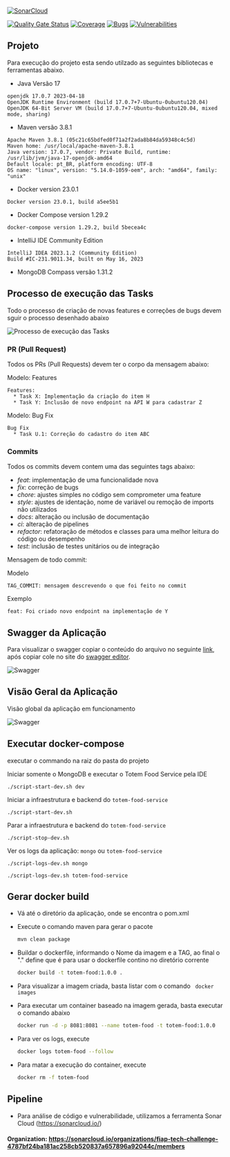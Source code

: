 [![SonarCloud](https://sonarcloud.io/images/project_badges/sonarcloud-orange.svg)](https://sonarcloud.io/summary/new_code?id=totem-food-service-4787bf24ba181ac258cb520837a657896a92044c)

[![Quality Gate Status](https://sonarcloud.io/api/project_badges/measure?project=totem-food-service-4787bf24ba181ac258cb520837a657896a92044c&metric=alert_status)](https://sonarcloud.io/summary/new_code?id=totem-food-service-4787bf24ba181ac258cb520837a657896a92044c)
[![Coverage](https://sonarcloud.io/api/project_badges/measure?project=totem-food-service-4787bf24ba181ac258cb520837a657896a92044c&metric=coverage)](https://sonarcloud.io/summary/new_code?id=totem-food-service-4787bf24ba181ac258cb520837a657896a92044c)
[![Bugs](https://sonarcloud.io/api/project_badges/measure?project=totem-food-service-4787bf24ba181ac258cb520837a657896a92044c&metric=bugs)](https://sonarcloud.io/summary/new_code?id=totem-food-service-4787bf24ba181ac258cb520837a657896a92044c)
[![Vulnerabilities](https://sonarcloud.io/api/project_badges/measure?project=totem-food-service-4787bf24ba181ac258cb520837a657896a92044c&metric=vulnerabilities)](https://sonarcloud.io/summary/new_code?id=totem-food-service-4787bf24ba181ac258cb520837a657896a92044c)

## Projeto

Para execução do projeto esta sendo utilzado as seguintes bibliotecas e ferramentas abaixo.

* Java Versão 17
```
openjdk 17.0.7 2023-04-18
OpenJDK Runtime Environment (build 17.0.7+7-Ubuntu-0ubuntu120.04)
OpenJDK 64-Bit Server VM (build 17.0.7+7-Ubuntu-0ubuntu120.04, mixed mode, sharing)
```
* Maven versão 3.8.1
```
Apache Maven 3.8.1 (05c21c65bdfed0f71a2f2ada8b84da59348c4c5d)
Maven home: /usr/local/apache-maven-3.8.1
Java version: 17.0.7, vendor: Private Build, runtime: /usr/lib/jvm/java-17-openjdk-amd64
Default locale: pt_BR, platform encoding: UTF-8
OS name: "linux", version: "5.14.0-1059-oem", arch: "amd64", family: "unix"
```
* Docker version 23.0.1
```
Docker version 23.0.1, build a5ee5b1
```
* Docker Compose version 1.29.2
```
docker-compose version 1.29.2, build 5becea4c
```
* IntelliJ IDE Community Edition
```
IntelliJ IDEA 2023.1.2 (Community Edition)
Build #IC-231.9011.34, built on May 16, 2023
```
* MongoDB Compass versão 1.31.2

## Processo de execução das Tasks

Todo o processo de criação de novas features e correções de bugs devem sguir o processo desenhado abaixo

![Processo de execução das Tasks](./documentation/git-process/ProcessoDeExecucaoTasks.png)


### PR (Pull Request)
Todos os PRs (Pull Requests) devem ter o corpo da mensagem abaixo:

Modelo: Features
```
Features:
  * Task X: Implementação da criação do item H
  * Task Y: Inclusão de novo endpoint na API W para cadastrar Z
```
Modelo: Bug Fix
```
Bug Fix
  * Task U.1: Correção do cadastro do item ABC
```

### Commits

Todos os commits devem contem uma das seguintes tags abaixo:

* *feat*: implementação de uma funcionalidade nova
* *fix*: correção de bugs
* *chore*: ajustes simples no código sem comprometer uma feature 
* *style*: ajustes de identação, nome de variável ou remoção de imports não utilizados
* *docs*: alteração ou inclusão de documentação
* *ci*: alteração de pipelines
* *refactor*: refatoração de métodos e classes para uma melhor leitura do código ou desempenho
* *test*: inclusão de testes unitários ou de integração

Mensagem de todo commit:

Modelo
```
TAG_COMMIT: mensagem descrevendo o que foi feito no commit
```
Exemplo
```
feat: Foi criado novo endpoint na implementação de Y
```

## Swagger da Aplicação

Para visualizar o swagger copiar o conteúdo do arquivo no seguinte [link](./documentation/swaggers/totem-food-service-administrative.yaml), após copiar cole no site do [swagger editor](https://editor.swagger.io/).

![Swagger](./documentation/swaggers/totem-food-service-swagger.png)

## Visão Geral da Aplicação

Visão global da aplicação em funcionamento

![Swagger](./documentation/diagrams/GeneralVision.png)

## Executar docker-compose

executar o commando na raiz do pasta do projeto

Iniciar somente o MongoDB e executar o Totem Food Service pela IDE
```
./script-start-dev.sh dev
```
Iniciar a infraestrutura e backend do `totem-food-service`
```
./script-start-dev.sh
```
Parar a infraestrutura e backend do `totem-food-service`
```
./script-stop-dev.sh
```
Ver os logs da aplicação: `mongo` ou `totem-food-service`
```
./script-logs-dev.sh mongo
```
```
./script-logs-dev.sh totem-food-service
```

## Gerar docker build

- Vá até o diretório da aplicação, onde se encontra o pom.xml

- Execute o comando maven para gerar o pacote

  ```bash
  mvn clean package
  ```

- Buildar o dockerfile, informando o Nome da imagem e a TAG, ao final o "." define que é para usar o dockerfile contino no diretório corrente

  ```bash
  docker build -t totem-food:1.0.0 .
  ```

- Para visualizar a imagem criada, basta listar com o comando ` docker images` 

- Para executar um container baseado na imagem gerada, basta executar o comando abaixo

  ```bash
  docker run -d -p 8081:8081 --name totem-food -t totem-food:1.0.0
  ```

- Para ver os logs, execute

  ```bash
  docker logs totem-food --follow
  ```

- Para matar a execução do container, execute

  ```bash
  docker rm -f totem-food
  ```

## Pipeline 

- Para análise de código e vulnerabilidade, utilizamos a ferramenta Sonar Cloud (https://sonarcloud.io/)

 #### Organization: https://sonarcloud.io/organizations/fiap-tech-challenge-4787bf24ba181ac258cb520837a657896a92044c/members
 
  